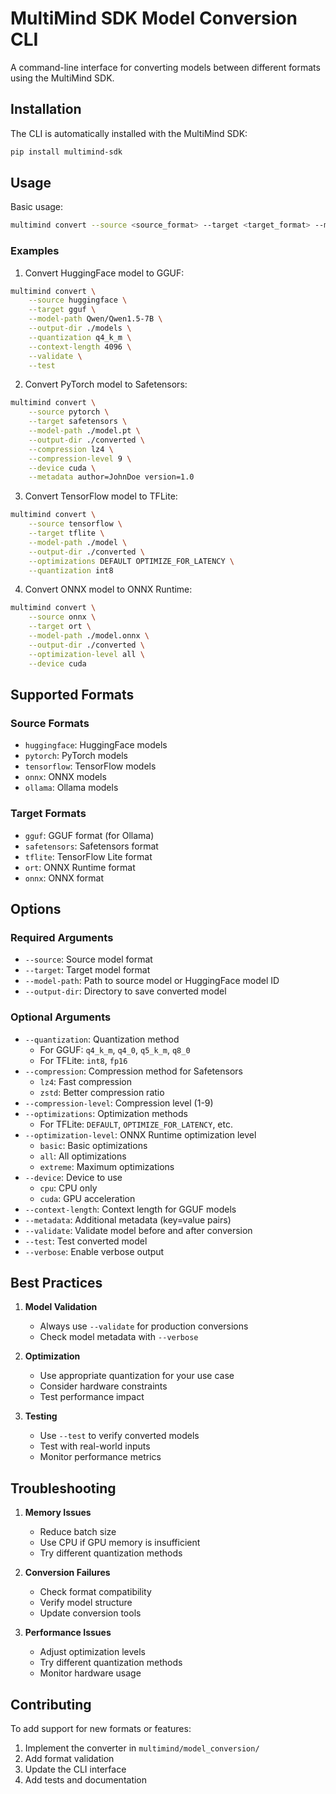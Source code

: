 # MultiMind SDK Model Conversion CLI

A command-line interface for converting models between different formats using the MultiMind SDK.

## Installation

The CLI is automatically installed with the MultiMind SDK:

```bash
pip install multimind-sdk
```

## Usage

Basic usage:
```bash
multimind convert --source <source_format> --target <target_format> --model-path <path> --output-dir <dir>
```

### Examples

1. Convert HuggingFace model to GGUF:
```bash
multimind convert \
    --source huggingface \
    --target gguf \
    --model-path Qwen/Qwen1.5-7B \
    --output-dir ./models \
    --quantization q4_k_m \
    --context-length 4096 \
    --validate \
    --test
```

2. Convert PyTorch model to Safetensors:
```bash
multimind convert \
    --source pytorch \
    --target safetensors \
    --model-path ./model.pt \
    --output-dir ./converted \
    --compression lz4 \
    --compression-level 9 \
    --device cuda \
    --metadata author=JohnDoe version=1.0
```

3. Convert TensorFlow model to TFLite:
```bash
multimind convert \
    --source tensorflow \
    --target tflite \
    --model-path ./model \
    --output-dir ./converted \
    --optimizations DEFAULT OPTIMIZE_FOR_LATENCY \
    --quantization int8
```

4. Convert ONNX model to ONNX Runtime:
```bash
multimind convert \
    --source onnx \
    --target ort \
    --model-path ./model.onnx \
    --output-dir ./converted \
    --optimization-level all \
    --device cuda
```

## Supported Formats

### Source Formats
- `huggingface`: HuggingFace models
- `pytorch`: PyTorch models
- `tensorflow`: TensorFlow models
- `onnx`: ONNX models
- `ollama`: Ollama models

### Target Formats
- `gguf`: GGUF format (for Ollama)
- `safetensors`: Safetensors format
- `tflite`: TensorFlow Lite format
- `ort`: ONNX Runtime format
- `onnx`: ONNX format

## Options

### Required Arguments
- `--source`: Source model format
- `--target`: Target model format
- `--model-path`: Path to source model or HuggingFace model ID
- `--output-dir`: Directory to save converted model

### Optional Arguments
- `--quantization`: Quantization method
  - For GGUF: `q4_k_m`, `q4_0`, `q5_k_m`, `q8_0`
  - For TFLite: `int8`, `fp16`
- `--compression`: Compression method for Safetensors
  - `lz4`: Fast compression
  - `zstd`: Better compression ratio
- `--compression-level`: Compression level (1-9)
- `--optimizations`: Optimization methods
  - For TFLite: `DEFAULT`, `OPTIMIZE_FOR_LATENCY`, etc.
- `--optimization-level`: ONNX Runtime optimization level
  - `basic`: Basic optimizations
  - `all`: All optimizations
  - `extreme`: Maximum optimizations
- `--device`: Device to use
  - `cpu`: CPU only
  - `cuda`: GPU acceleration
- `--context-length`: Context length for GGUF models
- `--metadata`: Additional metadata (key=value pairs)
- `--validate`: Validate model before and after conversion
- `--test`: Test converted model
- `--verbose`: Enable verbose output

## Best Practices

1. **Model Validation**
   - Always use `--validate` for production conversions
   - Check model metadata with `--verbose`

2. **Optimization**
   - Use appropriate quantization for your use case
   - Consider hardware constraints
   - Test performance impact

3. **Testing**
   - Use `--test` to verify converted models
   - Test with real-world inputs
   - Monitor performance metrics

## Troubleshooting

1. **Memory Issues**
   - Reduce batch size
   - Use CPU if GPU memory is insufficient
   - Try different quantization methods

2. **Conversion Failures**
   - Check format compatibility
   - Verify model structure
   - Update conversion tools

3. **Performance Issues**
   - Adjust optimization levels
   - Try different quantization methods
   - Monitor hardware usage

## Contributing

To add support for new formats or features:
1. Implement the converter in `multimind/model_conversion/`
2. Add format validation
3. Update the CLI interface
4. Add tests and documentation 